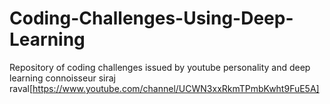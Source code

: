 # Coding-Challenges-Using-Deep-Learning
Repository of coding challenges issued by youtube personality and deep learning connoisseur siraj raval[https://www.youtube.com/channel/UCWN3xxRkmTPmbKwht9FuE5A]
